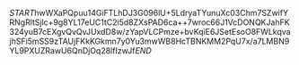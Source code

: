 $START$hwWXaPQpuu14GiFTLhDJ3G096lU+5LdryaTYunuXc03Chm7SZwifYRNgRltSjlc+9g8YL17eUC1tC2i5d8ZXsPAD6ca++7wroc66J1VcDONQKJahFK324yuB7cEXgvQvQvJUxdD8w/zYapVLCPmze+bvKqiE6JSetEsoO8FWLkqvajhSFi5mSS9zTAUjFKkKGkmn7y0Yu3mwWB8HcTBNKMM2PqU7x/a7LMBN9YL9PXUZRawU6QnDjOq28lfIzwJf$END$
